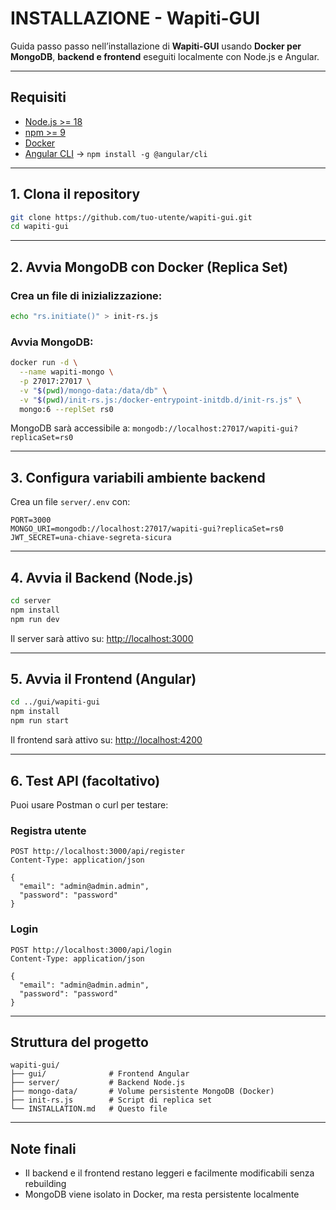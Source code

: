 # INSTALLAZIONE - Wapiti-GUI

Guida passo passo nell’installazione di **Wapiti-GUI** usando **Docker per MongoDB**, **backend e frontend** eseguiti localmente con Node.js e Angular.

---

## Requisiti

- [Node.js >= 18](https://nodejs.org/)
- [npm >= 9](https://www.npmjs.com/)
- [Docker](https://www.docker.com/)
- [Angular CLI](https://angular.io/cli) → `npm install -g @angular/cli`

---

## 1. Clona il repository

```bash
git clone https://github.com/tuo-utente/wapiti-gui.git
cd wapiti-gui
```

---

## 2. Avvia MongoDB con Docker (Replica Set)

### Crea un file di inizializzazione:

```bash
echo "rs.initiate()" > init-rs.js
```

### Avvia MongoDB:

```bash
docker run -d \
  --name wapiti-mongo \
  -p 27017:27017 \
  -v "$(pwd)/mongo-data:/data/db" \
  -v "$(pwd)/init-rs.js:/docker-entrypoint-initdb.d/init-rs.js" \
  mongo:6 --replSet rs0
```

MongoDB sarà accessibile a: `mongodb://localhost:27017/wapiti-gui?replicaSet=rs0`

---

## 3. Configura variabili ambiente backend

Crea un file `server/.env` con:

```env
PORT=3000
MONGO_URI=mongodb://localhost:27017/wapiti-gui?replicaSet=rs0
JWT_SECRET=una-chiave-segreta-sicura
```

---

## 4. Avvia il Backend (Node.js)

```bash
cd server
npm install
npm run dev
```

Il server sarà attivo su: [http://localhost:3000](http://localhost:3000)

---

## 5. Avvia il Frontend (Angular)

```bash
cd ../gui/wapiti-gui
npm install
npm run start
```

Il frontend sarà attivo su: [http://localhost:4200](http://localhost:4200)

---

## 6. Test API (facoltativo)

Puoi usare Postman o curl per testare:

### Registra utente
```http
POST http://localhost:3000/api/register
Content-Type: application/json

{
  "email": "admin@admin.admin",
  "password": "password"
}
```

### Login
```http
POST http://localhost:3000/api/login
Content-Type: application/json

{
  "email": "admin@admin.admin",
  "password": "password"
}
```

---

## Struttura del progetto

```
wapiti-gui/
├── gui/              # Frontend Angular
├── server/           # Backend Node.js
├── mongo-data/       # Volume persistente MongoDB (Docker)
├── init-rs.js        # Script di replica set
└── INSTALLATION.md   # Questo file
```

---

## Note finali

- Il backend e il frontend restano leggeri e facilmente modificabili senza rebuilding
- MongoDB viene isolato in Docker, ma resta persistente localmente
